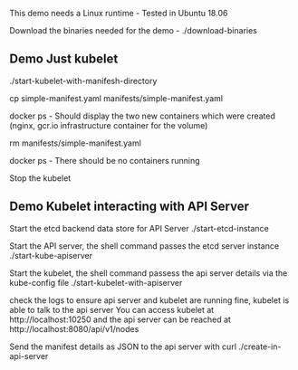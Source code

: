 This demo needs a Linux runtime - Tested in Ubuntu 18.06

Download the binaries needed for the demo - ./download-binaries

Demo Just kubelet
---------------------------------------------
./start-kubelet-with-manifesh-directory

cp simple-manifest.yaml manifests/simple-manifest.yaml

docker ps - Should display the two new containers which were created (nginx, gcr.io infrastructure container for the volume)

rm manifests/simple-manifest.yaml

docker ps - There should be no containers running

Stop the kubelet

Demo Kubelet interacting with API Server
---------------------------------------------
Start the etcd backend data store for API Server
./start-etcd-instance

Start the API server, the shell command passes the etcd server instance
./start-kube-apiserver

Start the kubelet, the shell command passess the api server details via the kube-config file
./start-kubelet-with-apiserver

check the logs to ensure api server and kubelet are running fine, kubelet is able to talk to the api server
You can access kubelet at http://localhost:10250 and the api server can be reached at http://localhost:8080/api/v1/nodes

Send the manifest details as JSON to the api server with curl
./create-in-api-server
